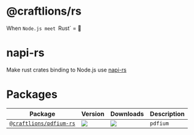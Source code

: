 <!-- Node.js bindings ❤️ Rust crates -->

# @craftlions/rs

When `Node.js meet `Rust` = 🚀

# napi-rs

Make rust crates binding to Node.js use [napi-rs](https://github.com/napi-rs/napi-rs)

# Packages

| Package                                            | Version                                                     | Downloads                                                                  | Description                                                                |
| -------------------------------------------------- | ----------------------------------------------------------- | -------------------------------------------------------------------------- | -------------------------------------------------------------------------- |
| [`@craftlions/pdfium-rs`](./)               | ![](https://img.shields.io/npm/v/@craftlions/pdfium-rs.svg)        | ![](https://img.shields.io/npm/dm/@craftlions/pdfium-rs.svg?sanitize=true)        | `pdfium` |
